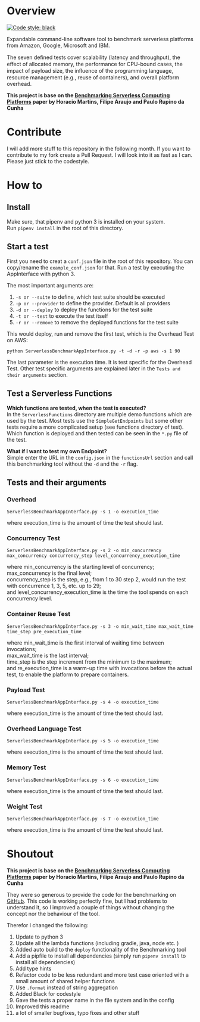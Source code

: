 # Overview
[![Code style: black](https://img.shields.io/badge/code%20style-black-000000.svg)](https://github.com/psf/black)

Expandable command-line software tool to benchmark serverless platforms from Amazon, Google, Microsoft and IBM.

The seven deﬁned tests cover scalability (latency and throughput), the effect of allocated memory, the performance for CPU-bound cases, the impact of payload size, the inﬂuence of the programming language, resource management (e.g., reuse of containers), and overall platform overhead.

**This project is base on the [Benchmarking Serverless Computing Platforms](https://link.springer.com/content/pdf/10.1007/s10723-020-09523-1.pdf) paper by Horacio Martins, Filipe Araujo and Paulo Rupino da Cunha**

# Contribute

I will add more stuff to this repository in the following month. If you want to contribute to my fork create a Pull Request.
I will look into it as fast as I can. Please just stick to the codestyle.

# How to

## Install

Make sure, that pipenv and python 3 is installed on your system.  
Run `pipenv install` in the root of this directory.

## Start a test

First you need to creat a `conf.json` file in the root of this repository. You can copy/rename the `example_conf.json` for that.
Run a test by executing the AppInterface with python 3.

The most important arguments are:

1. `-s or --suite` to define, which test suite should be executed
2. `-p or --provider` to define the provider. Default is all providers
3. `-d or --deploy` to deploy the functions for the test suite
4. `-t or --test` to execute the test itself   
4. `-r or --remove` to remove the deployed functions for the test suite

This would deploy, run and remove the first test, which is the Overhead Test on AWS:

`python ServerlessBenchmarkAppInterface.py -t -d -r -p aws -s 1 90`

The last parameter is the execution time. It is test specific for the Overhead Test.
Other test specific arguments are explained later in the `Tests and their arguments` section.

## Test a Serverless Functions
**Which functions are tested, when the test is executed?**  
In the `ServerlessFunctions` directory are multiple demo functions which are used by the test.
Most tests use the `SimpleGetEndpoints` but some other tests require a more complicated setup (see functions directory of test).
Which function is deployed and then tested can be seen in the `*.py` file of the test.

**What if I want to test my own Endpoint?**  
Simple enter the URL in the `config.json` in the `functionsUrl` section and call this benchmarking tool without the `-d` and the `-r` flag.

## Tests and their arguments

### Overhead

```
ServerlessBenchmarkAppInterface.py -s 1 -o execution_time
```

where execution_time is the amount of time the test should last.

### Concurrency Test

```
ServerlessBenchmarkAppInterface.py -s 2 -o min_concurrency max_concurrency concurrency_step level_concurrency_execution_time
```

where min_concurrency is the starting level of concurrency;  
max_concurrency is the final level;  
concurrency_step is the step, e.g., from 1 to 30 step 2, would run the test with concurrence 1, 3, 5, etc. up to 29;  
and level_concurrency_execution_time is the time the tool spends on each concurrency level.  

### Container Reuse Test

```
ServerlessBenchmarkAppInterface.py -s 3 -o min_wait_time max_wait_time time_step pre_execution_time
```

where min_wait_time is the first interval of waiting time between invocations;  
max_wait_time is the last interval;  
time_step is the step increment from the minimum to the maximum;  
and re_execution_time is a warm-up time with invocations before the actual test, to enable the platform to prepare containers.  

### Payload Test

```
ServerlessBenchmarkAppInterface.py -s 4 -o execution_time
```

where execution_time is the amount of time the test should last.


### Overhead Language Test

```
ServerlessBenchmarkAppInterface.py -s 5 -o execution_time
```

where execution_time is the amount of time the test should last.

### Memory Test

```
ServerlessBenchmarkAppInterface.py -s 6 -o execution_time
```

where execution_time is the amount of time the test should last.

### Weight Test

```
ServerlessBenchmarkAppInterface.py -s 7 -o execution_time
```

where execution_time is the amount of time the test should last.


# Shoutout
**This project is base on the [Benchmarking Serverless Computing Platforms](https://link.springer.com/content/pdf/10.1007/s10723-020-09523-1.pdf) paper by Horacio Martins, Filipe Araujo and Paulo Rupino da Cunha**


They were so generous to provide the code for the benchmarking on [GitHub](https://github.com/hjmart93/ServerlessBenchmark).
This code is working perfectly fine, but I had problems to understand it, so I improved a couple of things without changing the concept nor the behaviour of the tool.

Therefor I changed the following:

1. Update to python 3
2. Update all the lambda functions (including gradle, java, node etc. )
3. Added auto build to the `deploy` functionality of the Benchmarking tool
4. Add a pipfile to install all dependencies (simply run `pipenv install` to install all dependencies)
5. Add type hints
6. Refactor code to be less redundant and more test case oriented with a small amount of shared helper functions
7. Use `.format` instead of string aggregation
8. Added Black for codestyle
9. Gave the tests a proper name in the file system and in the config
10. Improved this readme
11. a lot of smaller bugfixes, typo fixes and other stuff
